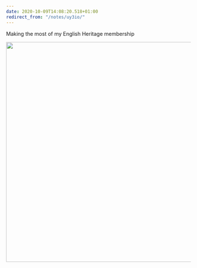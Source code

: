 ```yaml
---
date: 2020-10-09T14:08:20.518+01:00
redirect_from: "/notes/uy3io/"
---
```

<div class="photo">
<p class="p-content">Making the most of my English Heritage membership</p>

<img src="https://darylshaw.co.uk/assets/uploads/photos/2020/qg5l2.jpg" width="600" height="598" alt="" style="height: auto;" class="sunlit_image u-photo" />
</div>
